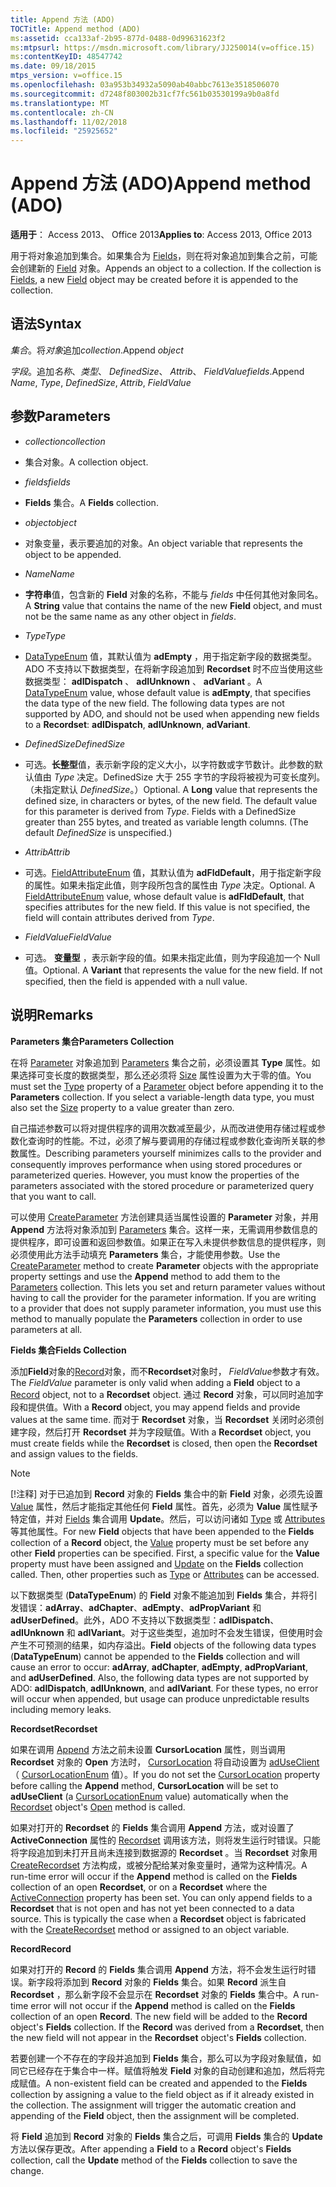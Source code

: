 ```yaml
---
title: Append 方法 (ADO)
TOCTitle: Append method (ADO)
ms:assetid: cca133af-2b95-877d-0488-0d99631623f2
ms:mtpsurl: https://msdn.microsoft.com/library/JJ250014(v=office.15)
ms:contentKeyID: 48547742
ms.date: 09/18/2015
mtps_version: v=office.15
ms.openlocfilehash: 03a953b34932a5090ab40abbc7613e3518506070
ms.sourcegitcommit: d7248f803002b31cf7fc561b03530199a9b0a8fd
ms.translationtype: MT
ms.contentlocale: zh-CN
ms.lasthandoff: 11/02/2018
ms.locfileid: "25925652"
---
```

# <a name="append-method-ado"></a><span data-ttu-id="68c4a-102">Append 方法 (ADO)</span><span class="sxs-lookup"><span data-stu-id="68c4a-102">Append method (ADO)</span></span>


<span data-ttu-id="68c4a-103">**适用于**： Access 2013、 Office 2013</span><span class="sxs-lookup"><span data-stu-id="68c4a-103">**Applies to**: Access 2013, Office 2013</span></span>



<span data-ttu-id="68c4a-p101">用于将对象追加到集合。如果集合为 [Fields](fields-collection-ado.md)，则在将对象追加到集合之前，可能会创建新的 [Field](field-object-ado.md) 对象。</span><span class="sxs-lookup"><span data-stu-id="68c4a-p101">Appends an object to a collection. If the collection is [Fields](fields-collection-ado.md), a new [Field](field-object-ado.md) object may be created before it is appended to the collection.</span></span>

## <a name="syntax"></a><span data-ttu-id="68c4a-106">语法</span><span class="sxs-lookup"><span data-stu-id="68c4a-106">Syntax</span></span>

<span data-ttu-id="68c4a-107">*集合*。将*对象*追加</span><span class="sxs-lookup"><span data-stu-id="68c4a-107">*collection*.Append *object*</span></span>

<span data-ttu-id="68c4a-108">*字段*。追加*名称*、*类型*、 *DefinedSize*、 *Attrib*、 *FieldValue*</span><span class="sxs-lookup"><span data-stu-id="68c4a-108">*fields*.Append *Name*, *Type*, *DefinedSize*, *Attrib*, *FieldValue*</span></span>

## <a name="parameters"></a><span data-ttu-id="68c4a-109">参数</span><span class="sxs-lookup"><span data-stu-id="68c4a-109">Parameters</span></span>

  - <span data-ttu-id="68c4a-110">*collection*</span><span class="sxs-lookup"><span data-stu-id="68c4a-110">*collection*</span></span>

  - <span data-ttu-id="68c4a-111">集合对象。</span><span class="sxs-lookup"><span data-stu-id="68c4a-111">A collection object.</span></span>

  - <span data-ttu-id="68c4a-112">*fields*</span><span class="sxs-lookup"><span data-stu-id="68c4a-112">*fields*</span></span>

  - <span data-ttu-id="68c4a-113">**Fields** 集合。</span><span class="sxs-lookup"><span data-stu-id="68c4a-113">A **Fields** collection.</span></span>

  - <span data-ttu-id="68c4a-114">*object*</span><span class="sxs-lookup"><span data-stu-id="68c4a-114">*object*</span></span>

  - <span data-ttu-id="68c4a-115">对象变量，表示要追加的对象。</span><span class="sxs-lookup"><span data-stu-id="68c4a-115">An object variable that represents the object to be appended.</span></span>

  - <span data-ttu-id="68c4a-116">*Name*</span><span class="sxs-lookup"><span data-stu-id="68c4a-116">*Name*</span></span>

  - <span data-ttu-id="68c4a-117">**字符串**值，包含新的 **Field** 对象的名称，不能与 *fields* 中任何其他对象同名。</span><span class="sxs-lookup"><span data-stu-id="68c4a-117">A **String** value that contains the name of the new **Field** object, and must not be the same name as any other object in *fields*.</span></span>

  - <span data-ttu-id="68c4a-118">*Type*</span><span class="sxs-lookup"><span data-stu-id="68c4a-118">*Type*</span></span>

  - <span data-ttu-id="68c4a-p102">[DataTypeEnum](datatypeenum.md) 值，其默认值为 **adEmpty** ，用于指定新字段的数据类型。ADO 不支持以下数据类型，在将新字段追加到 **Recordset** 时不应当使用这些数据类型： **adIDispatch** 、 **adIUnknown** 、 **adVariant** 。</span><span class="sxs-lookup"><span data-stu-id="68c4a-p102">A [DataTypeEnum](datatypeenum.md) value, whose default value is **adEmpty**, that specifies the data type of the new field. The following data types are not supported by ADO, and should not be used when appending new fields to a **Recordset**: **adIDispatch**, **adIUnknown**, **adVariant**.</span></span>

  - <span data-ttu-id="68c4a-121">*DefinedSize*</span><span class="sxs-lookup"><span data-stu-id="68c4a-121">*DefinedSize*</span></span>

  - <span data-ttu-id="68c4a-p103">可选。**长整型**值，表示新字段的定义大小，以字符数或字节数计。此参数的默认值由 *Type* 决定。DefinedSize 大于 255 字节的字段将被视为可变长度列。（未指定默认 *DefinedSize*。）</span><span class="sxs-lookup"><span data-stu-id="68c4a-p103">Optional. A **Long** value that represents the defined size, in characters or bytes, of the new field. The default value for this parameter is derived from *Type*. Fields with a DefinedSize greater than 255 bytes, and treated as variable length columns. (The default *DefinedSize* is unspecified.)</span></span>

  - <span data-ttu-id="68c4a-127">*Attrib*</span><span class="sxs-lookup"><span data-stu-id="68c4a-127">*Attrib*</span></span>

  - <span data-ttu-id="68c4a-p104">可选。[FieldAttributeEnum](fieldattributeenum.md) 值，其默认值为 **adFldDefault**，用于指定新字段的属性。如果未指定此值，则字段所包含的属性由 *Type* 决定。</span><span class="sxs-lookup"><span data-stu-id="68c4a-p104">Optional. A [FieldAttributeEnum](fieldattributeenum.md) value, whose default value is **adFldDefault**, that specifies attributes for the new field. If this value is not specified, the field will contain attributes derived from *Type*.</span></span>

  - <span data-ttu-id="68c4a-131">*FieldValue*</span><span class="sxs-lookup"><span data-stu-id="68c4a-131">*FieldValue*</span></span>

  - <span data-ttu-id="68c4a-p105">可选。 **变量型** ，表示新字段的值。如果未指定此值，则为字段追加一个 Null 值。</span><span class="sxs-lookup"><span data-stu-id="68c4a-p105">Optional. A **Variant** that represents the value for the new field. If not specified, then the field is appended with a null value.</span></span>

## <a name="remarks"></a><span data-ttu-id="68c4a-135">说明</span><span class="sxs-lookup"><span data-stu-id="68c4a-135">Remarks</span></span>

<span data-ttu-id="68c4a-136">**Parameters 集合**</span><span class="sxs-lookup"><span data-stu-id="68c4a-136">**Parameters Collection**</span></span>

<span data-ttu-id="68c4a-p106">在将 [Parameter](type-property-ado.md) 对象追加到 [Parameters](parameter-object-ado.md) 集合之前，必须设置其 **Type** 属性。如果选择可变长度的数据类型，那么还必须将 [Size](size-property-ado.md) 属性设置为大于零的值。</span><span class="sxs-lookup"><span data-stu-id="68c4a-p106">You must set the [Type](type-property-ado.md) property of a [Parameter](parameter-object-ado.md) object before appending it to the **Parameters** collection. If you select a variable-length data type, you must also set the [Size](size-property-ado.md) property to a value greater than zero.</span></span>

<span data-ttu-id="68c4a-p107">自己描述参数可以将对提供程序的调用次数减至最少，从而改进使用存储过程或参数化查询时的性能。不过，必须了解与要调用的存储过程或参数化查询所关联的参数属性。</span><span class="sxs-lookup"><span data-stu-id="68c4a-p107">Describing parameters yourself minimizes calls to the provider and consequently improves performance when using stored procedures or parameterized queries. However, you must know the properties of the parameters associated with the stored procedure or parameterized query that you want to call.</span></span>

<span data-ttu-id="68c4a-p108">可以使用 [CreateParameter](createparameter-method-ado.md) 方法创建具适当属性设置的 **Parameter** 对象，并用 **Append** 方法将对象添加到 [Parameters](parameters-collection-ado.md) 集合。这样一来，无需调用参数信息的提供程序，即可设置和返回参数值。如果正在写入未提供参数信息的提供程序，则必须使用此方法手动填充 **Parameters** 集合，才能使用参数。</span><span class="sxs-lookup"><span data-stu-id="68c4a-p108">Use the [CreateParameter](createparameter-method-ado.md) method to create **Parameter** objects with the appropriate property settings and use the **Append** method to add them to the [Parameters](parameters-collection-ado.md) collection. This lets you set and return parameter values without having to call the provider for the parameter information. If you are writing to a provider that does not supply parameter information, you must use this method to manually populate the **Parameters** collection in order to use parameters at all.</span></span>

<span data-ttu-id="68c4a-144">**Fields 集合**</span><span class="sxs-lookup"><span data-stu-id="68c4a-144">**Fields Collection**</span></span>

<span data-ttu-id="68c4a-145">添加**Field**对象的[Record](record-object-ado.md)对象，而不**Recordset**对象时， *FieldValue*参数才有效。</span><span class="sxs-lookup"><span data-stu-id="68c4a-145">The *FieldValue* parameter is only valid when adding a **Field** object to a [Record](record-object-ado.md) object, not to a **Recordset** object.</span></span> <span data-ttu-id="68c4a-146">通过 **Record** 对象，可以同时追加字段和提供值。</span><span class="sxs-lookup"><span data-stu-id="68c4a-146">With a **Record** object, you may append fields and provide values at the same time.</span></span> <span data-ttu-id="68c4a-147">而对于 **Recordset** 对象，当 **Recordset** 关闭时必须创建字段，然后打开 **Recordset** 并为字段赋值。</span><span class="sxs-lookup"><span data-stu-id="68c4a-147">With a **Recordset** object, you must create fields while the **Recordset** is closed, then open the **Recordset** and assign values to the fields.</span></span>


> [!NOTE]
> <span data-ttu-id="68c4a-p110">[!注释] 对于已追加到 **Record** 对象的 **Fields** 集合中的新 **Field** 对象，必须先设置 [Value](value-property-ado.md) 属性，然后才能指定其他任何 **Field** 属性。首先，必须为 **Value** 属性赋予特定值，并对 [Fields](update-method-ado.md) 集合调用 **Update**。然后，可以访问诸如 [Type](type-property-ado.md) 或 [Attributes](attributes-property-ado.md) 等其他属性。</span><span class="sxs-lookup"><span data-stu-id="68c4a-p110">For new **Field** objects that have been appended to the **Fields** collection of a **Record** object, the [Value](value-property-ado.md) property must be set before any other **Field** properties can be specified. First, a specific value for the **Value** property must have been assigned and [Update](update-method-ado.md) on the **Fields** collection called. Then, other properties such as [Type](type-property-ado.md) or [Attributes](attributes-property-ado.md) can be accessed.</span></span>


<span data-ttu-id="68c4a-p111">以下数据类型 (**DataTypeEnum**) 的 **Field** 对象不能追加到 **Fields** 集合，并将引发错误：**adArray**、**adChapter**、**adEmpty**、**adPropVariant** 和 **adUserDefined**。此外，ADO 不支持以下数据类型：**adIDispatch**、**adIUnknown** 和 **adIVariant**。对于这些类型，追加时不会发生错误，但使用时会产生不可预测的结果，如内存溢出。</span><span class="sxs-lookup"><span data-stu-id="68c4a-p111">**Field** objects of the following data types (**DataTypeEnum**) cannot be appended to the **Fields** collection and will cause an error to occur: **adArray**, **adChapter**, **adEmpty**, **adPropVariant**, and **adUserDefined**. Also, the following data types are not supported by ADO: **adIDispatch**, **adIUnknown**, and **adIVariant**. For these types, no error will occur when appended, but usage can produce unpredictable results including memory leaks.</span></span>

<span data-ttu-id="68c4a-154">**Recordset**</span><span class="sxs-lookup"><span data-stu-id="68c4a-154">**Recordset**</span></span>

<span data-ttu-id="68c4a-155">如果在调用 [Append](cursorlocation-property-ado.md) 方法之前未设置 **CursorLocation** 属性，则当调用 **Recordset** 对象的 **Open** 方法时， [CursorLocation](cursorlocationenum.md) 将自动设置为 [adUseClient](recordset-object-ado.md) （ [CursorLocationEnum](open-method-ado-recordset.md) 值）。</span><span class="sxs-lookup"><span data-stu-id="68c4a-155">If you do not set the [CursorLocation](cursorlocation-property-ado.md) property before calling the **Append** method, **CursorLocation** will be set to **adUseClient** (a [CursorLocationEnum](cursorlocationenum.md) value) automatically when the [Recordset](recordset-object-ado.md) object's [Open](open-method-ado-recordset.md) method is called.</span></span>

<span data-ttu-id="68c4a-p112">如果对打开的 **Recordset** 的 **Fields** 集合调用 **Append** 方法，或对设置了 **ActiveConnection** 属性的 [Recordset](activeconnection-property-ado.md) 调用该方法，则将发生运行时错误。只能将字段追加到未打开且尚未连接到数据源的 **Recordset** 。当 **Recordset** 对象用 [CreateRecordset](createrecordset-method-rds.md) 方法构成，或被分配给某对象变量时，通常为这种情况。</span><span class="sxs-lookup"><span data-stu-id="68c4a-p112">A run-time error will occur if the **Append** method is called on the **Fields** collection of an open **Recordset**, or on a **Recordset** where the [ActiveConnection](activeconnection-property-ado.md) property has been set. You can only append fields to a **Recordset** that is not open and has not yet been connected to a data source. This is typically the case when a **Recordset** object is fabricated with the [CreateRecordset](createrecordset-method-rds.md) method or assigned to an object variable.</span></span>

<span data-ttu-id="68c4a-159">**Record**</span><span class="sxs-lookup"><span data-stu-id="68c4a-159">**Record**</span></span>

<span data-ttu-id="68c4a-p113">如果对打开的 **Record** 的 **Fields** 集合调用 **Append** 方法，将不会发生运行时错误。新字段将添加到 **Record** 对象的 **Fields** 集合。如果 **Record** 派生自 **Recordset** ，那么新字段不会显示在 **Recordset** 对象的 **Fields** 集合中。</span><span class="sxs-lookup"><span data-stu-id="68c4a-p113">A run-time error will not occur if the **Append** method is called on the **Fields** collection of an open **Record**. The new field will be added to the **Record** object's **Fields** collection. If the **Record** was derived from a **Recordset**, then the new field will not appear in the **Recordset** object's **Fields** collection.</span></span>

<span data-ttu-id="68c4a-p114">若要创建一个不存在的字段并追加到 **Fields** 集合，那么可以为字段对象赋值，如同它已经存在于集合中一样。赋值将触发 **Field** 对象的自动创建和追加，然后将完成赋值。</span><span class="sxs-lookup"><span data-stu-id="68c4a-p114">A non-existent field can be created and appended to the **Fields** collection by assigning a value to the field object as if it already existed in the collection. The assignment will trigger the automatic creation and appending of the **Field** object, then the assignment will be completed.</span></span>

<span data-ttu-id="68c4a-165">将 **Field** 追加到 **Record** 对象的 **Fields** 集合之后，可调用 **Fields** 集合的 **Update** 方法以保存更改。</span><span class="sxs-lookup"><span data-stu-id="68c4a-165">After appending a **Field** to a **Record** object's **Fields** collection, call the **Update** method of the **Fields** collection to save the change.</span></span>


